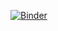 [![Binder](https://mybinder.org/badge_logo.svg)](https://mybinder.org/v2/gh/Mhnd-DS/binder-test/main?labpath=printf.ipynb)
